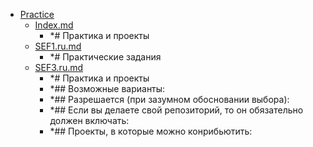- <a href = "F:\Node_projects\Node_Way\Education\TSH_index\Index-master_29_11_2020\Practice\cat.Practice\dir.Practice.md">Practice</a>
    - <a href = "F:\Node_projects\Node_Way\Education\TSH_index\Index-master_29_11_2020\Practice\Index.md">Index.md</a>
        - *# Практика и проекты
    - <a href = "F:\Node_projects\Node_Way\Education\TSH_index\Index-master_29_11_2020\Practice\SEF1.ru.md">SEF1.ru.md</a>
        - *# Практические задания
    - <a href = "F:\Node_projects\Node_Way\Education\TSH_index\Index-master_29_11_2020\Practice\SEF3.ru.md">SEF3.ru.md</a>
        - *# Практика и проекты
        - *## Возможные варианты:
        - *## Разрешается (при зазумном обосновании выбора):
        - *## Если вы делаете свой репозиторий, то он обязательно должен включать:
        - *## Проекты, в которые можно конрибьютить:
